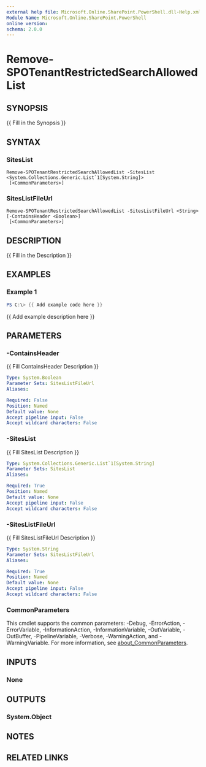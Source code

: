 ```yaml
---
external help file: Microsoft.Online.SharePoint.PowerShell.dll-Help.xml
Module Name: Microsoft.Online.SharePoint.PowerShell
online version:
schema: 2.0.0
---
```


# Remove-SPOTenantRestrictedSearchAllowedList

## SYNOPSIS
{{ Fill in the Synopsis }}

## SYNTAX

### SitesList
```
Remove-SPOTenantRestrictedSearchAllowedList -SitesList <System.Collections.Generic.List`1[System.String]>
 [<CommonParameters>]
```

### SitesListFileUrl
```
Remove-SPOTenantRestrictedSearchAllowedList -SitesListFileUrl <String> [-ContainsHeader <Boolean>]
 [<CommonParameters>]
```

## DESCRIPTION
{{ Fill in the Description }}

## EXAMPLES

### Example 1
```powershell
PS C:\> {{ Add example code here }}
```

{{ Add example description here }}

## PARAMETERS

### -ContainsHeader
{{ Fill ContainsHeader Description }}

```yaml
Type: System.Boolean
Parameter Sets: SitesListFileUrl
Aliases:

Required: False
Position: Named
Default value: None
Accept pipeline input: False
Accept wildcard characters: False
```

### -SitesList
{{ Fill SitesList Description }}

```yaml
Type: System.Collections.Generic.List`1[System.String]
Parameter Sets: SitesList
Aliases:

Required: True
Position: Named
Default value: None
Accept pipeline input: False
Accept wildcard characters: False
```

### -SitesListFileUrl
{{ Fill SitesListFileUrl Description }}

```yaml
Type: System.String
Parameter Sets: SitesListFileUrl
Aliases:

Required: True
Position: Named
Default value: None
Accept pipeline input: False
Accept wildcard characters: False
```

### CommonParameters
This cmdlet supports the common parameters: -Debug, -ErrorAction, -ErrorVariable, -InformationAction, -InformationVariable, -OutVariable, -OutBuffer, -PipelineVariable, -Verbose, -WarningAction, and -WarningVariable. For more information, see [about_CommonParameters](https://go.microsoft.com/fwlink/?LinkID=113216).

## INPUTS

### None

## OUTPUTS

### System.Object

## NOTES

## RELATED LINKS
